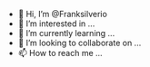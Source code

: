 - 👋 Hi, I’m @Franksilverio
- 👀 I’m interested in ...
- 🌱 I’m currently learning ...
- 💞️ I’m looking to collaborate on ...
- 📫 How to reach me ...

<!---
Franksilverio/Franksilverio is a ✨ special ✨ repository because its `README.md` (this file) appears on your GitHub profile.
You can click the Preview link to take a look at your changes.
--->
